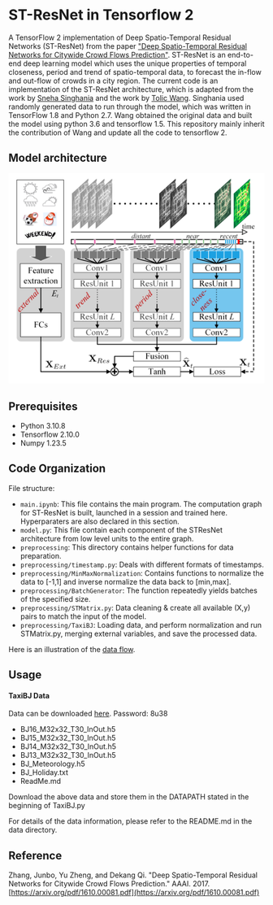 # ST-ResNet in Tensorflow 2

A TensorFlow 2 implementation of Deep Spatio-Temporal Residual Networks (ST-ResNet) from the paper ["Deep Spatio-Temporal Residual Networks for Citywide Crowd Flows Prediction"](https://arxiv.org/abs/1610.00081). ST-ResNet is an end-to-end deep learning model which uses the unique properties of temporal closeness, period and trend of spatio-temporal data, to forecast the in-flow and out-flow of crowds in a city region. The current code is an implementation of the ST-ResNet architecture, which is adapted from the work by [Sneha Singhania](https://github.com/snehasinghania/STResNet) and the work by [Tolic Wang](https://github.com/TolicWang/DeepST). Singhania used randomly generated data to run through the model, which was written in TensorFlow 1.8 and Python 2.7. Wang obtained the original data and built the model using python 3.6 and tensorflow 1.5. This repository mainly inherit the contribution of Wang and update all the code to tensorflow 2. 

## Model architecture

<p align="center"> 
<img src="assets/st-resnet.png">
</p>

## Prerequisites

* Python 3.10.8
* Tensorflow 2.10.0
* Numpy 1.23.5

## Code Organization

File structure:

* `main.ipynb`: This file contains the main program. The computation graph for ST-ResNet is built, launched in a session and trained here. Hyperparaters are also declared in this section.
* `model.py`: This file contain each component of the STResNet architecture from low level units to the entire graph. 
* `preprocessing`: This directory contains helper functions for data preparation. 
* `preprocessing/timestamp.py`: Deals with different formats of timestamps.
* `preprocessing/MinMaxNormalization`: Contains functions to normalize the data to [-1,1] and inverse normalize the data back to [min,max].
* `preprocessing/BatchGenerator`: The function repeatedly yields batches of the specified size.
* `preprocessing/STMatrix.py`: Data cleaning & create all available (X,y) pairs to match the input of the model.
* `preprocessing/TaxiBJ`: Loading data, and perform normalization and run STMatrix.py, merging external variables, and save the processed data.

Here is an illustration of the [data flow](./assets/data_flow_illustration.pdf).

## Usage
#### TaxiBJ Data

  Data can be downloaded [here](https://pan.baidu.com/s/1Yce39YkfL7D9ltmmpDZBYg). Password: 8u38

  - BJ16_M32x32_T30_InOut.h5
  - BJ15_M32x32_T30_InOut.h5
  - BJ14_M32x32_T30_InOut.h5
  - BJ13_M32x32_T30_InOut.h5
  - BJ_Meteorology.h5
  - BJ_Holiday.txt
  - ReadMe.md 
  
  Download the above data and store them in the DATAPATH stated in the beginning of TaxiBJ.py
  
  For details of the data information, please refer to the README.md in the data directory.

## Reference

Zhang, Junbo, Yu Zheng, and Dekang Qi. "Deep Spatio-Temporal Residual Networks for Citywide Crowd Flows Prediction." AAAI. 2017. [https://arxiv.org/pdf/1610.00081.pdf](https://arxiv.org/pdf/1610.00081.pdf)
